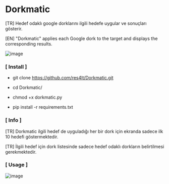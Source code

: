 # Dorkmatic

[TR] Hedef odaklı google dorklarını ilgili hedefe uygular ve sonuçları gösterir.

[EN] "Dorkmatic" applies each Google dork to the target and displays the corresponding results.

![image](https://user-images.githubusercontent.com/101464787/219645843-4ac85c4d-fb51-41a5-9ec2-674de5d3db5d.png)

### [ Install ]

- git clone https://github.com/res4lt/Dorkmatic.git

- cd Dorkmatic/

- chmod +x dorkmatic.py

- pip install -r requirements.txt

### [ Info ]

[TR] Dorkmatic ilgili hedef de uyguladığı her bir dork için ekranda sadece ilk 10 hedefi göstermektedir.

[TR] İlgili hedef için dork listesinde sadece hedef odaklı dorkların belirtilmesi gerekmektedir.

### [ Usage ]  

![image](https://user-images.githubusercontent.com/101464787/219642032-03587b49-3c7c-48a2-98dc-cf6c35628e8f.png)




